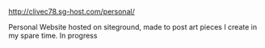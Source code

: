 http://clivec78.sg-host.com/personal/

Personal Website hosted on siteground, made to post art pieces I create in my spare time. In progress
